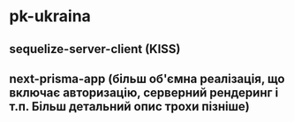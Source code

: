 # pk-ukraina

## sequelize-server-client (KISS)
 
## next-prisma-app (більш об'ємна реалізація, що включає авторизацію, серверний рендеринг і т.п. Більш детальний опис трохи пізніше)